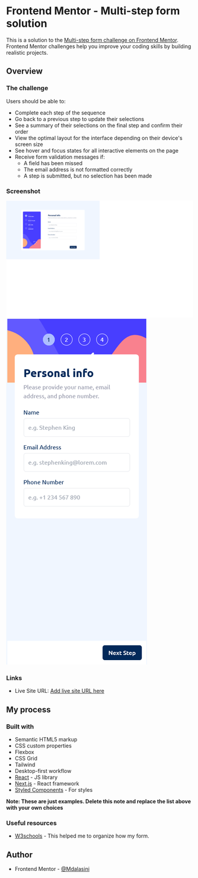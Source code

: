 # Frontend Mentor - Multi-step form solution

This is a solution to the [Multi-step form challenge on Frontend Mentor](https://www.frontendmentor.io/challenges/multistep-form-YVAnSdqQBJ). Frontend Mentor challenges help you improve your coding skills by building realistic projects. 

## Overview

### The challenge

Users should be able to:

- Complete each step of the sequence
- Go back to a previous step to update their selections
- See a summary of their selections on the final step and confirm their order
- View the optimal layout for the interface depending on their device's screen size
- See hover and focus states for all interactive elements on the page
- Receive form validation messages if:
  - A field has been missed
  - The email address is not formatted correctly
  - A step is submitted, but no selection has been made

### Screenshot

![Desktop Screenshot](/assets/images/multi-step-form-desktop-ss.png)
![Mobile Screenshot](/assets/images/multi-step-form-mobile-ss.png)

### Links

- Live Site URL: [Add live site URL here](https://lovely-tartufo-d65b0d.netlify.app/)

## My process

### Built with

- Semantic HTML5 markup
- CSS custom properties
- Flexbox
- CSS Grid
- Tailwind
- Desktop-first workflow
- [React](https://reactjs.org/) - JS library
- [Next.js](https://nextjs.org/) - React framework
- [Styled Components](https://styled-components.com/) - For styles

**Note: These are just examples. Delete this note and replace the list above with your own choices**

### Useful resources

- [W3schools](https://www.w3schools.com/howto/howto_js_form_steps.asp) - This helped me to organize how my form.

## Author

- Frontend Mentor - [@Mdalasini](https://www.frontendmentor.io/profile/Mdalasini)